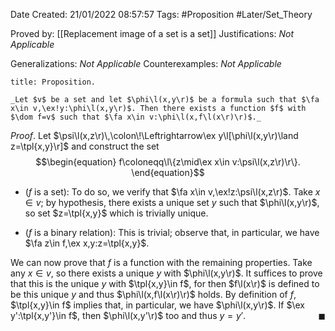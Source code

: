<div class="topSpace"></div>

Date Created: 21/01/2022 08:57:57
Tags: #Proposition #Later/Set_Theory

Proved by: [[Replacement image of a set is a set]]
Justifications: _Not Applicable_

Generalizations: _Not Applicable_
Counterexamples: _Not Applicable_

``` ad-Proposition
title: Proposition.

_Let $v$ be a set and let $\phi\l(x,y\r)$ be a formula such that $\fa x\in v,\ex!y:\phi\l(x,y\r)$. Then there exists a function $f$ with $\dom f=v$ such that $\fa x\in v:\phi\l(x,f\l(x\r)\r)$._

```

_Proof_. Let $\psi\l(x,z\r)\,\colon\!\Leftrightarrow\ex y\l[\phi\l(x,y\r)\land z=\tpl{x,y}\r]$ and construct the set
$$\begin{equation}
    f\coloneqq\l\{z\mid\ex x\in v:\psi\l(x,z\r)\r\}.
\end{equation}$$
* ($f$ is a set): To do so, we verify that $\fa x\in v,\ex!z:\psi\l(x,z\r)$. Take $x\in v$; by hypothesis, there exists a unique set $y$ such that $\phi\l(x,y\r)$, so set $z=\tpl{x,y}$ which is trivially unique.

* ($f$ is a binary relation): This is trivial; observe that, in particular, we have $\fa z\in f,\ex x,y:z=\tpl{x,y}$.

We can now prove that $f$ is a function with the remaining properties. Take any $x\in v$, so there exists a unique $y$ with $\phi\l(x,y\r)$. It suffices to prove that this is the unique $y$ with $\tpl{x,y}\in f$, for then $f\l(x\r)$ is defined to be this unique $y$ and thus $\phi\l(x,f\l(x\r)\r)$ holds. By definition of $f$, $\tpl{x,y}\in f$ implies that, in particular, we have $\phi\l(x,y\r)$. If $\ex y':\tpl{x,y'}\in f$, then $\phi\l(x,y'\r)$ too and thus $y=y'$.<span style="float:right;">$\blacksquare$</span>
